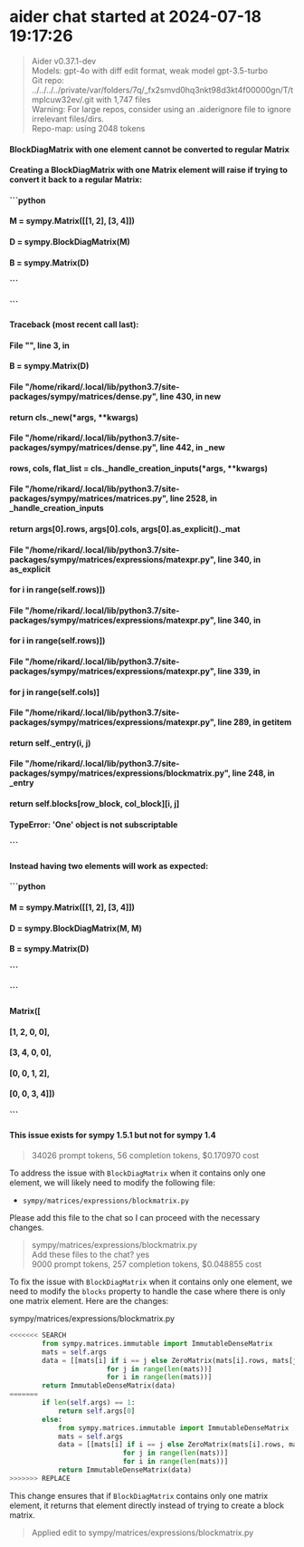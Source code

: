
# aider chat started at 2024-07-18 19:17:26

> Aider v0.37.1-dev  
> Models: gpt-4o with diff edit format, weak model gpt-3.5-turbo  
> Git repo: ../../../../private/var/folders/7q/_fx2smvd0hq3nkt98d3kt4f00000gn/T/tmplcuw32ev/.git with 1,747 files  
> Warning: For large repos, consider using an .aiderignore file to ignore irrelevant files/dirs.  
> Repo-map: using 2048 tokens  

#### BlockDiagMatrix with one element cannot be converted to regular Matrix  
#### Creating a BlockDiagMatrix with one Matrix element will raise if trying to convert it back to a regular Matrix:  
####   
#### ```python  
#### M = sympy.Matrix([[1, 2], [3, 4]])  
#### D = sympy.BlockDiagMatrix(M)  
#### B = sympy.Matrix(D)  
#### ```  
####   
#### ```  
#### Traceback (most recent call last):  
####   
####   File "<ipython-input-37-5b65c1f8f23e>", line 3, in <module>  
####     B = sympy.Matrix(D)  
####   
####   File "/home/rikard/.local/lib/python3.7/site-packages/sympy/matrices/dense.py", line 430, in __new__  
####     return cls._new(*args, **kwargs)  
####   
####   File "/home/rikard/.local/lib/python3.7/site-packages/sympy/matrices/dense.py", line 442, in _new  
####     rows, cols, flat_list = cls._handle_creation_inputs(*args, **kwargs)  
####   
####   File "/home/rikard/.local/lib/python3.7/site-packages/sympy/matrices/matrices.py", line 2528, in _handle_creation_inputs  
####     return args[0].rows, args[0].cols, args[0].as_explicit()._mat  
####   
####   File "/home/rikard/.local/lib/python3.7/site-packages/sympy/matrices/expressions/matexpr.py", line 340, in as_explicit  
####     for i in range(self.rows)])  
####   
####   File "/home/rikard/.local/lib/python3.7/site-packages/sympy/matrices/expressions/matexpr.py", line 340, in <listcomp>  
####     for i in range(self.rows)])  
####   
####   File "/home/rikard/.local/lib/python3.7/site-packages/sympy/matrices/expressions/matexpr.py", line 339, in <listcomp>  
####     for j in range(self.cols)]  
####   
####   File "/home/rikard/.local/lib/python3.7/site-packages/sympy/matrices/expressions/matexpr.py", line 289, in __getitem__  
####     return self._entry(i, j)  
####   
####   File "/home/rikard/.local/lib/python3.7/site-packages/sympy/matrices/expressions/blockmatrix.py", line 248, in _entry  
####     return self.blocks[row_block, col_block][i, j]  
####   
#### TypeError: 'One' object is not subscriptable  
#### ```  
####   
#### Instead having two elements will work as expected:  
####   
#### ```python  
#### M = sympy.Matrix([[1, 2], [3, 4]])  
#### D = sympy.BlockDiagMatrix(M, M)  
#### B = sympy.Matrix(D)  
#### ```  
####   
#### ```  
#### Matrix([  
#### [1, 2, 0, 0],  
#### [3, 4, 0, 0],  
#### [0, 0, 1, 2],  
#### [0, 0, 3, 4]])  
#### ```  
#### This issue exists for sympy 1.5.1 but not for sympy 1.4  
> 34026 prompt tokens, 56 completion tokens, $0.170970 cost  

To address the issue with `BlockDiagMatrix` when it contains only one element, we will likely need to modify the following file:

- `sympy/matrices/expressions/blockmatrix.py`

Please add this file to the chat so I can proceed with the necessary changes.

> sympy/matrices/expressions/blockmatrix.py  
> Add these files to the chat? yes  
> 9000 prompt tokens, 257 completion tokens, $0.048855 cost  

To fix the issue with `BlockDiagMatrix` when it contains only one element, we need to modify the `blocks` property to handle the case where there is only one matrix element. Here are the changes:

sympy/matrices/expressions/blockmatrix.py
```python
<<<<<<< SEARCH
        from sympy.matrices.immutable import ImmutableDenseMatrix
        mats = self.args
        data = [[mats[i] if i == j else ZeroMatrix(mats[i].rows, mats[j].cols)
                        for j in range(len(mats))]
                        for i in range(len(mats))]
        return ImmutableDenseMatrix(data)
=======
        if len(self.args) == 1:
            return self.args[0]
        else:
            from sympy.matrices.immutable import ImmutableDenseMatrix
            mats = self.args
            data = [[mats[i] if i == j else ZeroMatrix(mats[i].rows, mats[j].cols)
                            for j in range(len(mats))]
                            for i in range(len(mats))]
            return ImmutableDenseMatrix(data)
>>>>>>> REPLACE
```

This change ensures that if `BlockDiagMatrix` contains only one matrix element, it returns that element directly instead of trying to create a block matrix.

> Applied edit to sympy/matrices/expressions/blockmatrix.py  
